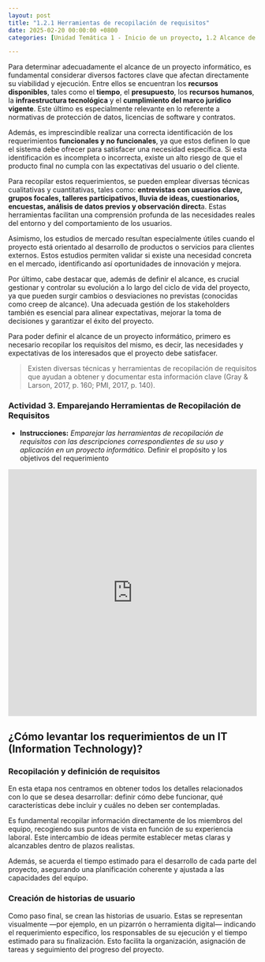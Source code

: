 ```yaml
---
layout: post
title: "1.2.1 Herramientas de recopilación de requisitos"
date: 2025-02-20 00:00:00 +0800
categories: [Unidad Temática 1 - Inicio de un proyecto, 1.2 Alcance de un proyecto]

---
```

Para determinar adecuadamente el alcance de un proyecto informático, es fundamental considerar diversos factores clave que afectan directamente su viabilidad y ejecución. Entre ellos se encuentran los **recursos disponibles**, tales como el **tiempo**, el **presupuesto**, los **recursos humanos**, la **infraestructura tecnológica** y el **cumplimiento del marco jurídico vigente**. Este último es especialmente relevante en lo referente a normativas de protección de datos, licencias de software y contratos.

Además, es imprescindible realizar una correcta identificación de los requerimientos **funcionales y no funcionales**, ya que estos definen lo que el sistema debe ofrecer para satisfacer una necesidad específica. Si esta identificación es incompleta o incorrecta, existe un alto riesgo de que el producto final no cumpla con las expectativas del usuario o del cliente.

Para recopilar estos requerimientos, se pueden emplear diversas técnicas cualitativas y cuantitativas, tales como: **entrevistas con usuarios clave, grupos focales, talleres participativos, lluvia de ideas, cuestionarios, encuestas, análisis de datos previos y observación direct**a. Estas herramientas facilitan una comprensión profunda de las necesidades reales del entorno y del comportamiento de los usuarios.

Asimismo, los estudios de mercado resultan especialmente útiles cuando el proyecto está orientado al desarrollo de productos o servicios para clientes externos. Estos estudios permiten validar si existe una necesidad concreta en el mercado, identificando así oportunidades de innovación y mejora.

Por último, cabe destacar que, además de definir el alcance, es crucial gestionar y controlar su evolución a lo largo del ciclo de vida del proyecto, ya que pueden surgir cambios o desviaciones no previstas (conocidas como creep de alcance). Una adecuada gestión de los stakeholders también es esencial para alinear expectativas, mejorar la toma de decisiones y garantizar el éxito del proyecto.

Para poder definir el alcance de un proyecto informático, primero es necesario recopilar los requisitos del mismo, es decir, las necesidades y expectativas de los interesados que el proyecto debe satisfacer. 
> Existen diversas técnicas y herramientas de recopilación de requisitos que ayudan a obtener y documentar esta información clave (Gray & Larson, 2017, p. 160; PMI, 2017, p. 140).

### Actividad 3. Emparejando Herramientas de Recopilación de Requisitos

- **Instrucciones:** _Emparejar las herramientas de recopilación de requisitos con las descripciones correspondientes de su uso y aplicación en un proyecto informático._
Definir el propósito y los objetivos del requerimiento

<iframe src="https://learningapps.org/watch?v=p35a06rfn25" style="border:0px;width:100%;height:500px" allowfullscreen="true" webkitallowfullscreen="true" mozallowfullscreen="true"></iframe>

## ¿Cómo levantar los requerimientos de un IT (Information Technology)?

### Recopilación y definición de requisitos
En esta etapa nos centramos en obtener todos los detalles relacionados con lo que se desea desarrollar: definir cómo debe funcionar, qué características debe incluir y cuáles no deben ser contempladas.

Es fundamental recopilar información directamente de los miembros del equipo, recogiendo sus puntos de vista en función de su experiencia laboral. Este intercambio de ideas permite establecer metas claras y alcanzables dentro de plazos realistas.

Además, se acuerda el tiempo estimado para el desarrollo de cada parte del proyecto, asegurando una planificación coherente y ajustada a las capacidades del equipo.

### Creación de historias de usuario
Como paso final, se crean las historias de usuario. Estas se representan visualmente —por ejemplo, en un pizarrón o herramienta digital— indicando el requerimiento específico, los responsables de su ejecución y el tiempo estimado para su finalización. Esto facilita la organización, asignación de tareas y seguimiento del progreso del proyecto.
